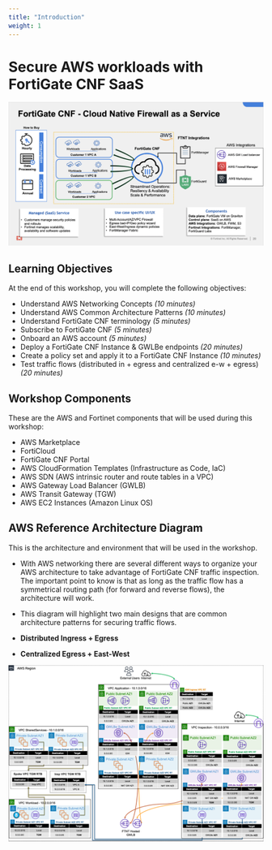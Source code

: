 ```yaml
---
title: "Introduction"
weight: 1
---
```


# Secure AWS workloads with FortiGate CNF SaaS

![](image-cnf-overview.png)

## Learning Objectives

At the end of this workshop, you will complete the following objectives:
  
  * Understand AWS Networking Concepts *(10 minutes)*
  * Understand AWS Common Architecture Patterns *(10 minutes)*
  * Understand FortiGate CNF terminology *(5 minutes)*
  * Subscribe to FortiGate CNF *(5 minutes)*
  * Onboard an AWS account *(5 minutes)*
  * Deploy a FortiGate CNF Instance & GWLBe endpoints *(20 minutes)*
  * Create a policy set and apply it to a FortiGate CNF Instance *(10 minutes)*
  * Test traffic flows (distributed in + egress and centralized e-w + egress) *(20 minutes)*

## Workshop Components

These are the AWS and Fortinet components that will be used during this workshop:

  * AWS Marketplace
  * FortiCloud 
  * FortiGate CNF Portal
  * AWS CloudFormation Templates (Infrastructure as Code, IaC)
  * AWS SDN (AWS intrinsic router and route tables in a VPC)
  * AWS Gateway Load Balancer (GWLB)
  * AWS Transit Gateway (TGW)
  * AWS EC2 Instances (Amazon Linux OS)

## AWS Reference Architecture Diagram

This is the architecture and environment that will be used in the workshop.

  * With AWS networking there are several different ways to organize your AWS architecture to take advantage of FortiGate CNF traffic inspection. The important point to know is that as long as the traffic flow has a symmetrical routing path (for forward and reverse flows), the architecture will work.

  * This diagram will highlight two main designs that are common architecture patterns for securing traffic flows.
  * **Distributed Ingress + Egress**
  * **Centralized Egress + East-West**

![](image-ref-diag1.png)
